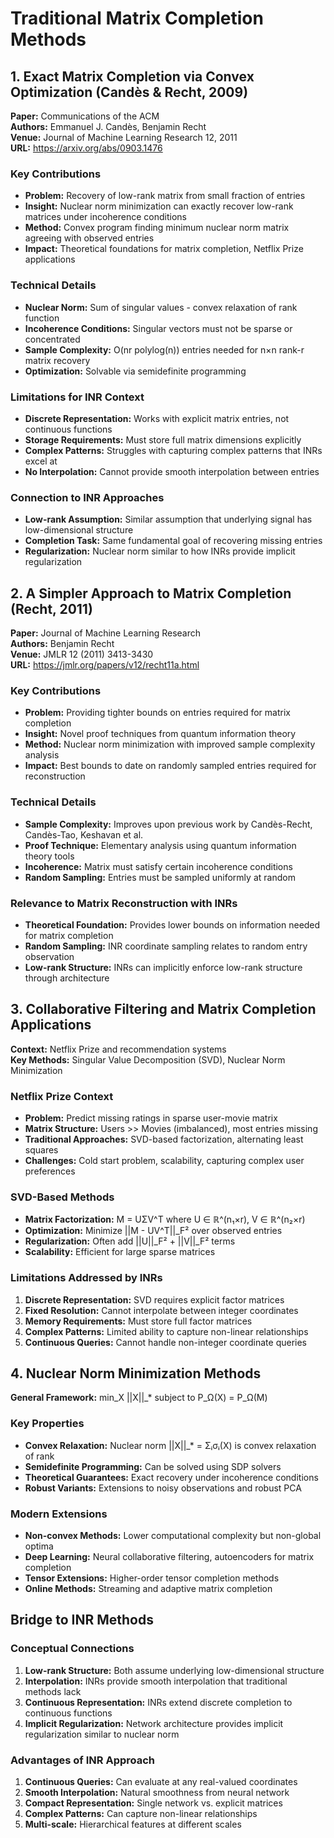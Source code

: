 # Traditional Matrix Completion Methods

## 1. Exact Matrix Completion via Convex Optimization (Candès & Recht, 2009)
**Paper:** Communications of the ACM  
**Authors:** Emmanuel J. Candès, Benjamin Recht  
**Venue:** Journal of Machine Learning Research 12, 2011  
**URL:** https://arxiv.org/abs/0903.1476

### Key Contributions
- **Problem:** Recovery of low-rank matrix from small fraction of entries
- **Insight:** Nuclear norm minimization can exactly recover low-rank matrices under incoherence conditions
- **Method:** Convex program finding minimum nuclear norm matrix agreeing with observed entries
- **Impact:** Theoretical foundations for matrix completion, Netflix Prize applications

### Technical Details
- **Nuclear Norm:** Sum of singular values - convex relaxation of rank function
- **Incoherence Conditions:** Singular vectors must not be sparse or concentrated
- **Sample Complexity:** O(nr polylog(n)) entries needed for n×n rank-r matrix recovery
- **Optimization:** Solvable via semidefinite programming

### Limitations for INR Context
- **Discrete Representation:** Works with explicit matrix entries, not continuous functions
- **Storage Requirements:** Must store full matrix dimensions explicitly
- **Complex Patterns:** Struggles with capturing complex patterns that INRs excel at
- **No Interpolation:** Cannot provide smooth interpolation between entries

### Connection to INR Approaches
- **Low-rank Assumption:** Similar assumption that underlying signal has low-dimensional structure
- **Completion Task:** Same fundamental goal of recovering missing entries
- **Regularization:** Nuclear norm similar to how INRs provide implicit regularization

## 2. A Simpler Approach to Matrix Completion (Recht, 2011)
**Paper:** Journal of Machine Learning Research  
**Authors:** Benjamin Recht  
**Venue:** JMLR 12 (2011) 3413-3430  
**URL:** https://jmlr.org/papers/v12/recht11a.html

### Key Contributions
- **Problem:** Providing tighter bounds on entries required for matrix completion
- **Insight:** Novel proof techniques from quantum information theory
- **Method:** Nuclear norm minimization with improved sample complexity analysis
- **Impact:** Best bounds to date on randomly sampled entries required for reconstruction

### Technical Details
- **Sample Complexity:** Improves upon previous work by Candès-Recht, Candès-Tao, Keshavan et al.
- **Proof Technique:** Elementary analysis using quantum information theory tools
- **Incoherence:** Matrix must satisfy certain incoherence conditions
- **Random Sampling:** Entries must be sampled uniformly at random

### Relevance to Matrix Reconstruction with INRs
- **Theoretical Foundation:** Provides lower bounds on information needed for matrix completion
- **Random Sampling:** INR coordinate sampling relates to random entry observation
- **Low-rank Structure:** INRs can implicitly enforce low-rank structure through architecture

## 3. Collaborative Filtering and Matrix Completion Applications
**Context:** Netflix Prize and recommendation systems  
**Key Methods:** Singular Value Decomposition (SVD), Nuclear Norm Minimization

### Netflix Prize Context
- **Problem:** Predict missing ratings in sparse user-movie matrix
- **Matrix Structure:** Users >> Movies (imbalanced), most entries missing
- **Traditional Approaches:** SVD-based factorization, alternating least squares
- **Challenges:** Cold start problem, scalability, capturing complex user preferences

### SVD-Based Methods
- **Matrix Factorization:** M = UΣV^T where U ∈ ℝ^(n₁×r), V ∈ ℝ^(n₂×r)
- **Optimization:** Minimize ||M - UV^T||_F² over observed entries
- **Regularization:** Often add ||U||_F² + ||V||_F² terms
- **Scalability:** Efficient for large sparse matrices

### Limitations Addressed by INRs
1. **Discrete Representation:** SVD requires explicit factor matrices
2. **Fixed Resolution:** Cannot interpolate between integer coordinates
3. **Memory Requirements:** Must store full factor matrices
4. **Complex Patterns:** Limited ability to capture non-linear relationships
5. **Continuous Queries:** Cannot handle non-integer coordinate queries

## 4. Nuclear Norm Minimization Methods
**General Framework:** min_X ||X||_* subject to P_Ω(X) = P_Ω(M)

### Key Properties
- **Convex Relaxation:** Nuclear norm ||X||_* = Σᵢσᵢ(X) is convex relaxation of rank
- **Semidefinite Programming:** Can be solved using SDP solvers
- **Theoretical Guarantees:** Exact recovery under incoherence conditions
- **Robust Variants:** Extensions to noisy observations and robust PCA

### Modern Extensions
- **Non-convex Methods:** Lower computational complexity but non-global optima
- **Deep Learning:** Neural collaborative filtering, autoencoders for matrix completion
- **Tensor Extensions:** Higher-order tensor completion methods
- **Online Methods:** Streaming and adaptive matrix completion

## Bridge to INR Methods
### Conceptual Connections
1. **Low-rank Structure:** Both assume underlying low-dimensional structure
2. **Interpolation:** INRs provide smooth interpolation that traditional methods lack
3. **Continuous Representation:** INRs extend discrete completion to continuous functions
4. **Implicit Regularization:** Network architecture provides implicit regularization similar to nuclear norm

### Advantages of INR Approach
1. **Continuous Queries:** Can evaluate at any real-valued coordinates
2. **Smooth Interpolation:** Natural smoothness from neural network
3. **Compact Representation:** Single network vs. explicit matrices
4. **Complex Patterns:** Can capture non-linear relationships
5. **Multi-scale:** Hierarchical features at different scales